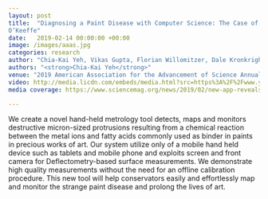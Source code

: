 ```yaml
---
layout: post
title:  "Diagnosing a Paint Disease with Computer Science: The Case of Georgia
O’Keeffe"
date:   2019-02-14 00:00:00 +00:00
image: /images/aaas.jpg
categories: research
author: "Chia-Kai Yeh, Vikas Gupta, Florian Willomitzer, Dale Kronkright, Aggelos Katsaggelos, Marc Walton, Oliver Cossairt"
authors: "<strong>Chia-Kai Yeh</strong>"
venue: "2019 American Association for the Advancement of Science Annual Meeting"
video: http://media.licdn.com/embeds/media.html?src=https%3A%2F%2Fwww.youtube.com%2Fembed%2Fz7BLeWgk-a0%3Ffeature%3Doembed&amp;url=https%3A%2F%2Fwww.youtube.com%2Fwatch%3Fv%3Dz7BLeWgk-a0&amp;type=text%2Fhtml&amp;schema=youtube
media coverage: https://www.sciencemag.org/news/2019/02/new-app-reveals-hidden-landscapes-within-georgia-o-keeffe-s-paintings?fbclid=IwAR26c6fct3DoT-ekHjJVwPIjvcth4cXzyoFKYTjfWwTZLbvRYYdeauCNBQ4

---
```

We create a novel hand-held metrology tool detects, maps and monitors destructive micron-sized protrusions resulting from a chemical reaction between the metal ions and fatty acids commonly used as binder in paints in precious works of art. Our system utilize only of a mobile hand held device such as tablets and mobile phone and exploits screen and front camera for Deflectometry-based surface measurements. We demonstrate high quality measurements without the need for an offline calibration procedure. This new tool will help conservators easily and effortlessly map and monitor the strange paint disease and prolong the lives of art.

